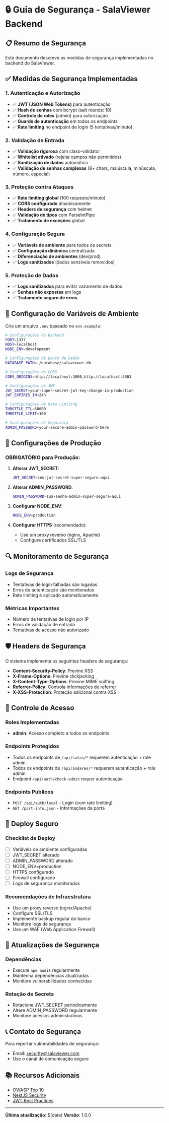 # 🔒 Guia de Segurança - SalaViewer Backend

## 📋 Resumo de Segurança

Este documento descreve as medidas de segurança implementadas no backend do SalaViewer.

## ✅ Medidas de Segurança Implementadas

### 1. **Autenticação e Autorização**
- ✅ **JWT (JSON Web Tokens)** para autenticação
- ✅ **Hash de senhas** com bcrypt (salt rounds: 10)
- ✅ **Controle de roles** (admin) para autorização
- ✅ **Guards de autenticação** em todos os endpoints
- ✅ **Rate limiting** no endpoint de login (5 tentativas/minuto)

### 2. **Validação de Entrada**
- ✅ **Validação rigorosa** com class-validator
- ✅ **Whitelist ativado** (rejeita campos não permitidos)
- ✅ **Sanitização de dados** automática
- ✅ **Validação de senhas complexas** (8+ chars, maiúscula, minúscula, número, especial)

### 3. **Proteção contra Ataques**
- ✅ **Rate limiting global** (100 requests/minuto)
- ✅ **CORS configurado** dinamicamente
- ✅ **Headers de segurança** com helmet
- ✅ **Validação de tipos** com ParseIntPipe
- ✅ **Tratamento de exceções** global

### 4. **Configuração Segura**
- ✅ **Variáveis de ambiente** para todos os secrets
- ✅ **Configuração dinâmica** centralizada
- ✅ **Diferenciação de ambientes** (dev/prod)
- ✅ **Logs sanitizados** (dados sensíveis removidos)

### 5. **Proteção de Dados**
- ✅ **Logs sanitizados** para evitar vazamento de dados
- ✅ **Senhas não expostas** em logs
- ✅ **Tratamento seguro de erros**

## 🔧 Configuração de Variáveis de Ambiente

Crie um arquivo `.env` baseado no `env.example`:

```bash
# Configurações do Backend
PORT=1337
HOST=localhost
NODE_ENV=development

# Configurações de Banco de Dados
DATABASE_PATH=./database/salaviewer.db

# Configurações de CORS
CORS_ORIGINS=http://localhost:3000,http://localhost:3003

# Configurações de JWT
JWT_SECRET=your-super-secret-jwt-key-change-in-production
JWT_EXPIRES_IN=24h

# Configurações de Rate Limiting
THROTTLE_TTL=60000
THROTTLE_LIMIT=100

# Configurações de Segurança
ADMIN_PASSWORD=your-secure-admin-password-here
```

## 🚨 Configurações de Produção

### **OBRIGATÓRIO para Produção:**

1. **Alterar JWT_SECRET**:
   ```bash
   JWT_SECRET=seu-jwt-secret-super-seguro-aqui
   ```

2. **Alterar ADMIN_PASSWORD**:
   ```bash
   ADMIN_PASSWORD=sua-senha-admin-super-segura-aqui
   ```

3. **Configurar NODE_ENV**:
   ```bash
   NODE_ENV=production
   ```

4. **Configurar HTTPS** (recomendado):
   - Use um proxy reverso (nginx, Apache)
   - Configure certificados SSL/TLS

## 🔍 Monitoramento de Segurança

### **Logs de Segurança**
- Tentativas de login falhadas são logadas
- Erros de autenticação são monitorados
- Rate limiting é aplicado automaticamente

### **Métricas Importantes**
- Número de tentativas de login por IP
- Erros de validação de entrada
- Tentativas de acesso não autorizado

## 🛡️ Headers de Segurança

O sistema implementa os seguintes headers de segurança:

- **Content-Security-Policy**: Previne XSS
- **X-Frame-Options**: Previne clickjacking
- **X-Content-Type-Options**: Previne MIME sniffing
- **Referrer-Policy**: Controla informações de referrer
- **X-XSS-Protection**: Proteção adicional contra XSS

## 🔐 Controle de Acesso

### **Roles Implementadas**
- **admin**: Acesso completo a todos os endpoints

### **Endpoints Protegidos**
- Todos os endpoints de `/api/salas/*` requerem autenticação + role admin
- Todos os endpoints de `/api/andares/*` requerem autenticação + role admin
- Endpoint `/api/auth/check-admin` requer autenticação

### **Endpoints Públicos**
- `POST /api/auth/local` - Login (com rate limiting)
- `GET /port-info.json` - Informações da porta

## 🚀 Deploy Seguro

### **Checklist de Deploy**
- [ ] Variáveis de ambiente configuradas
- [ ] JWT_SECRET alterado
- [ ] ADMIN_PASSWORD alterado
- [ ] NODE_ENV=production
- [ ] HTTPS configurado
- [ ] Firewall configurado
- [ ] Logs de segurança monitorados

### **Recomendações de Infraestrutura**
- Use um proxy reverso (nginx/Apache)
- Configure SSL/TLS
- Implemente backup regular do banco
- Monitore logs de segurança
- Use um WAF (Web Application Firewall)

## 🔄 Atualizações de Segurança

### **Dependências**
- Execute `npm audit` regularmente
- Mantenha dependências atualizadas
- Monitore vulnerabilidades conhecidas

### **Rotação de Secrets**
- Rotacione JWT_SECRET periodicamente
- Altere ADMIN_PASSWORD regularmente
- Monitore acessos administrativos

## 📞 Contato de Segurança

Para reportar vulnerabilidades de segurança:
- Email: security@salaviewer.com
- Use o canal de comunicação seguro

## 📚 Recursos Adicionais

- [OWASP Top 10](https://owasp.org/www-project-top-ten/)
- [NestJS Security](https://docs.nestjs.com/security/authentication)
- [JWT Best Practices](https://tools.ietf.org/html/rfc8725)

---

**Última atualização**: $(date)
**Versão**: 1.0.0
